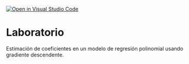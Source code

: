 [![Open in Visual Studio Code](https://classroom.github.com/assets/open-in-vscode-718a45dd9cf7e7f842a935f5ebbe5719a5e09af4491e668f4dbf3b35d5cca122.svg)](https://classroom.github.com/online_ide?assignment_repo_id=11175571&assignment_repo_type=AssignmentRepo)
# Laboratorio

Estimación de coeficientes en un modelo de regresión polinomial usando gradiente descendente.
